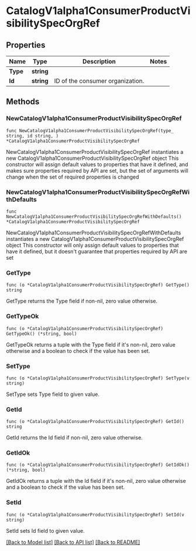 # CatalogV1alpha1ConsumerProductVisibilitySpecOrgRef

## Properties

Name | Type | Description | Notes
------------ | ------------- | ------------- | -------------
**Type** | **string** |  | 
**Id** | **string** | ID of the consumer organization. | 

## Methods

### NewCatalogV1alpha1ConsumerProductVisibilitySpecOrgRef

`func NewCatalogV1alpha1ConsumerProductVisibilitySpecOrgRef(type_ string, id string, ) *CatalogV1alpha1ConsumerProductVisibilitySpecOrgRef`

NewCatalogV1alpha1ConsumerProductVisibilitySpecOrgRef instantiates a new CatalogV1alpha1ConsumerProductVisibilitySpecOrgRef object
This constructor will assign default values to properties that have it defined,
and makes sure properties required by API are set, but the set of arguments
will change when the set of required properties is changed

### NewCatalogV1alpha1ConsumerProductVisibilitySpecOrgRefWithDefaults

`func NewCatalogV1alpha1ConsumerProductVisibilitySpecOrgRefWithDefaults() *CatalogV1alpha1ConsumerProductVisibilitySpecOrgRef`

NewCatalogV1alpha1ConsumerProductVisibilitySpecOrgRefWithDefaults instantiates a new CatalogV1alpha1ConsumerProductVisibilitySpecOrgRef object
This constructor will only assign default values to properties that have it defined,
but it doesn't guarantee that properties required by API are set

### GetType

`func (o *CatalogV1alpha1ConsumerProductVisibilitySpecOrgRef) GetType() string`

GetType returns the Type field if non-nil, zero value otherwise.

### GetTypeOk

`func (o *CatalogV1alpha1ConsumerProductVisibilitySpecOrgRef) GetTypeOk() (*string, bool)`

GetTypeOk returns a tuple with the Type field if it's non-nil, zero value otherwise
and a boolean to check if the value has been set.

### SetType

`func (o *CatalogV1alpha1ConsumerProductVisibilitySpecOrgRef) SetType(v string)`

SetType sets Type field to given value.


### GetId

`func (o *CatalogV1alpha1ConsumerProductVisibilitySpecOrgRef) GetId() string`

GetId returns the Id field if non-nil, zero value otherwise.

### GetIdOk

`func (o *CatalogV1alpha1ConsumerProductVisibilitySpecOrgRef) GetIdOk() (*string, bool)`

GetIdOk returns a tuple with the Id field if it's non-nil, zero value otherwise
and a boolean to check if the value has been set.

### SetId

`func (o *CatalogV1alpha1ConsumerProductVisibilitySpecOrgRef) SetId(v string)`

SetId sets Id field to given value.



[[Back to Model list]](../README.md#documentation-for-models) [[Back to API list]](../README.md#documentation-for-api-endpoints) [[Back to README]](../README.md)


